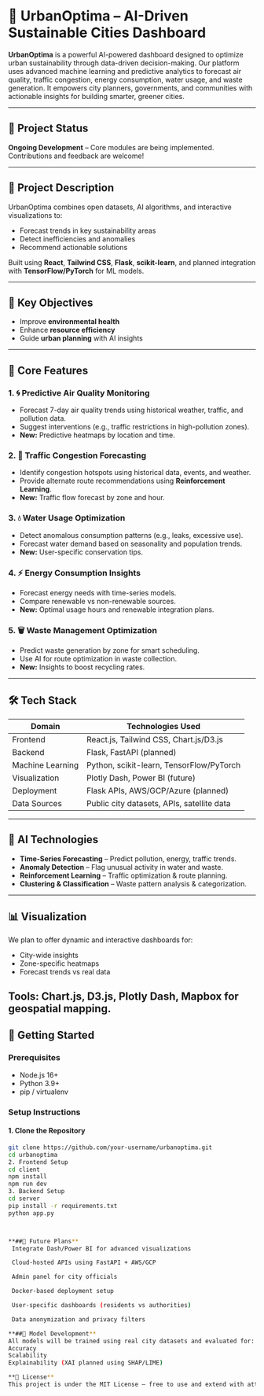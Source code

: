 # 🌆 UrbanOptima – AI-Driven Sustainable Cities Dashboard

**UrbanOptima** is a powerful AI-powered dashboard designed to optimize urban sustainability through data-driven decision-making. Our platform uses advanced machine learning and predictive analytics to forecast air quality, traffic congestion, energy consumption, water usage, and waste generation. It empowers city planners, governments, and communities with actionable insights for building smarter, greener cities.

---

## 🚀 Project Status
**Ongoing Development** – Core modules are being implemented. Contributions and feedback are welcome!

---

## 🧠 Project Description

UrbanOptima combines open datasets, AI algorithms, and interactive visualizations to:

- Forecast trends in key sustainability areas
- Detect inefficiencies and anomalies
- Recommend actionable solutions

Built using **React**, **Tailwind CSS**, **Flask**, **scikit-learn**, and planned integration with **TensorFlow/PyTorch** for ML models.

---

## 🎯 Key Objectives

- Improve **environmental health**
- Enhance **resource efficiency**
- Guide **urban planning** with AI insights

---

## 🔑 Core Features

### 1. 🌀 Predictive Air Quality Monitoring
- Forecast 7-day air quality trends using historical weather, traffic, and pollution data.
- Suggest interventions (e.g., traffic restrictions in high-pollution zones).
- **New:** Predictive heatmaps by location and time.

### 2. 🚦 Traffic Congestion Forecasting
- Identify congestion hotspots using historical data, events, and weather.
- Provide alternate route recommendations using **Reinforcement Learning**.
- **New:** Traffic flow forecast by zone and hour.

### 3. 💧 Water Usage Optimization
- Detect anomalous consumption patterns (e.g., leaks, excessive use).
- Forecast water demand based on seasonality and population trends.
- **New:** User-specific conservation tips.

### 4. ⚡ Energy Consumption Insights
- Forecast energy needs with time-series models.
- Compare renewable vs non-renewable sources.
- **New:** Optimal usage hours and renewable integration plans.

### 5. 🗑️ Waste Management Optimization
- Predict waste generation by zone for smart scheduling.
- Use AI for route optimization in waste collection.
- **New:** Insights to boost recycling rates.

---

## 🛠 Tech Stack

| Domain             | Technologies Used                           |
|--------------------|----------------------------------------------|
| Frontend           | React.js, Tailwind CSS, Chart.js/D3.js       |
| Backend            | Flask, FastAPI (planned)                     |
| Machine Learning   | Python, scikit-learn, TensorFlow/PyTorch     |
| Visualization      | Plotly Dash, Power BI (future)               |
| Deployment         | Flask APIs, AWS/GCP/Azure (planned)          |
| Data Sources       | Public city datasets, APIs, satellite data   |

---

## 🤖 AI Technologies

- **Time-Series Forecasting** – Predict pollution, energy, traffic trends.
- **Anomaly Detection** – Flag unusual activity in water and waste.
- **Reinforcement Learning** – Traffic optimization & route planning.
- **Clustering & Classification** – Waste pattern analysis & categorization.

---

## 📊 Visualization

We plan to offer dynamic and interactive dashboards for:
- City-wide insights
- Zone-specific heatmaps
- Forecast trends vs real data

Tools: **Chart.js**, **D3.js**, **Plotly Dash**, **Mapbox** for geospatial mapping.
---

## 🔧 Getting Started

### Prerequisites
- Node.js 16+
- Python 3.9+
- pip / virtualenv

### Setup Instructions

#### 1. Clone the Repository
```bash
git clone https://github.com/your-username/urbanoptima.git
cd urbanoptima
2. Frontend Setup
cd client
npm install
npm run dev
3. Backend Setup
cd server
pip install -r requirements.txt
python app.py



**##📌 Future Plans**
 Integrate Dash/Power BI for advanced visualizations

 Cloud-hosted APIs using FastAPI + AWS/GCP

 Admin panel for city officials

 Docker-based deployment setup

 User-specific dashboards (residents vs authorities)

 Data anonymization and privacy filters

**##🧪 Model Development**
All models will be trained using real city datasets and evaluated for:
Accuracy
Scalability
Explainability (XAI planned using SHAP/LIME)

**📃 License**
This project is under the MIT License – free to use and extend with attribution.

